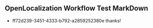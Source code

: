 ## OpenLocalization Workflow Test MarkDown
* ff72d239-3451-4333-b792-a2859252380e thanks!

<!--HONumber=Jul16_HO5-->


